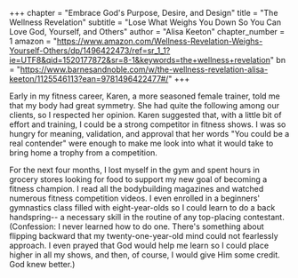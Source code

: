 +++
chapter = "Embrace God's Purpose, Desire, and Design"
title = "The Wellness Revelation"
subtitle = "Lose What Weighs You Down So You Can Love God, Yourself, and Others"
author = "Alisa Keeton"
chapter_number = 1
amazon = "https://www.amazon.com/Wellness-Revelation-Weighs-Yourself-Others/dp/1496422473/ref=sr_1_1?ie=UTF8&qid=1520177872&sr=8-1&keywords=the+wellness+revelation"
bn = "https://www.barnesandnoble.com/w/the-wellness-revelation-alisa-keeton/1125546113?ean=9781496422477#/"
+++

Early in my fitness career, Karen, a more seasoned female trainer, told me that my body had great symmetry. She had quite the following among our clients, so I respected her opinion. Karen suggested that, with a little bit of effort and training, I could be a strong competitor in fitness shows. I was so hungry for meaning, validation, and approval that her words "You could be a real contender" were enough to make me look into what it would take to bring home a trophy from a competition.  
  
For the next four months, I lost myself in the gym and spent hours in grocery stores looking for food to support my new goal of becoming a fitness champion. I read all the bodybuilding magazines and watched numerous fitness competition videos. I even enrolled in a beginners' gymnastics class filled with eight-year-olds so I could learn to do a back handspring-- a necessary skill in the routine of any top-placing contestant. (Confession: I never learned how to do one. There's something about flipping backward that my twenty-one-year-old mind could not fearlessly approach. I even prayed that God would help me learn so I could place higher in all my shows, and then, of course, I would give Him some credit. God knew better.)  